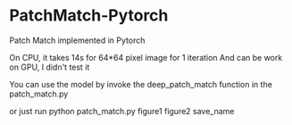 # PatchMatch-Pytorch
Patch Match implemented in Pytorch

On CPU, it takes 14s for 64*64 pixel image for 1 iteration
And can be work on GPU, I didn't test it

You can use the model by invoke the deep_patch_match function in the patch_match.py

or just run
python patch_match.py figure1 figure2 save_name
